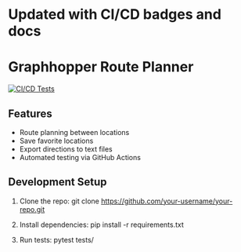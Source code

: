 # Updated with CI/CD badges and docs
# Graphhopper Route Planner
[![CI/CD Tests](https://github.com/kuonji21/graphhopper/actions/workflows/ci-cd.yml/badge.svg)](https://github.com/kuonji21/graphhopper/actions)

## Features
- Route planning between locations
- Save favorite locations
- Export directions to text files
- Automated testing via GitHub Actions

## Development Setup
1. Clone the repo:
   git clone https://github.com/your-username/your-repo.git
   
2. Install dependencies:
  pip install -r requirements.txt

3. Run tests:
     pytest tests/
